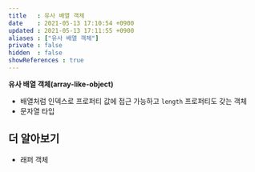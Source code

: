 ```yaml
---
title   : 유사 배열 객체
date    : 2021-05-13 17:10:54 +0900
updated : 2021-05-13 17:11:55 +0900
aliases : ["유사 배열 객체"]
private : false
hidden  : false
showReferences : true
---
```

**유사 배열 객체(array-like-object)**

- 배열처럼 인덱스로 프로퍼티 값에 접근 가능하고 `length` 프로퍼티도 갖는 객체  
- 문자열 타입

## 더 알아보기
- 래퍼 객체
